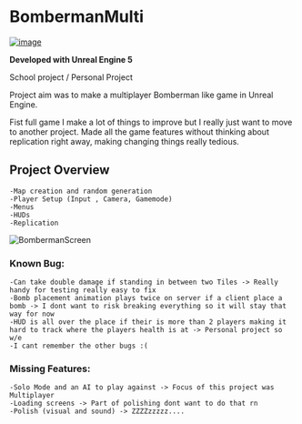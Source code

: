 # BombermanMulti
[![image](https://user-images.githubusercontent.com/78411295/185905189-9abe92d0-c2ca-4158-940e-46488f527b64.png)](https://youtu.be/3ZHBxO3_8LA)

**Developed with Unreal Engine 5**

School project / Personal Project 

Project aim was to make a multiplayer Bomberman like game in Unreal Engine.

Fist full game I make a lot of things to improve but I really just want to move to another project.
Made all the game features without thinking about replication right away, making changing things really tedious.


## Project Overview
    -Map creation and random generation
    -Player Setup (Input , Camera, Gamemode)
    -Menus
    -HUDs
    -Replication

![BombermanScreen](https://user-images.githubusercontent.com/78411295/185900625-d9588013-46b8-434e-932d-0e4838eddcd5.png)

### Known Bug:
    -Can take double damage if standing in between two Tiles -> Really handy for testing really easy to fix
    -Bomb placement animation plays twice on server if a client place a bomb -> I dont want to risk breaking everything so it will stay that way for now
    -HUD is all over the place if their is more than 2 players making it hard to track where the players health is at -> Personal project so w/e
    -I cant remember the other bugs :(

### Missing Features:
    -Solo Mode and an AI to play against -> Focus of this project was Multiplayer 
    -Loading screens -> Part of polishing dont want to do that rn
    -Polish (visual and sound) -> ZZZZzzzzz....
